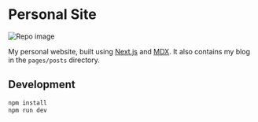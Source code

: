 # Personal Site

![Repo image](https://github.com/zacharyfmarion/personal-site/raw/master/static/screenshot.png 'Screenshot')

My personal website, built using [Next.js](https://nextjs.org/) and [MDX](https://mdxjs.com/). It also contains my blog in the `pages/posts` directory.

## Development

```sh
npm install
npm run dev
```
